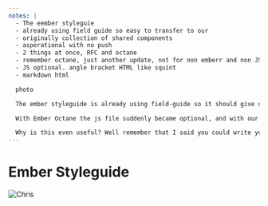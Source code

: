 ```yaml
---
notes: |
  - The eember styleguie
  - already using field guide so easy to transfer to our
  - originally collection of shared components
  - asperational with no push
  - 2 things at once, RFC and octane
  - remember octane, just another update, not for non emberr and non JS
  - JS optional. angle bracket HTML like squint
  - markdown html

  photo

  The ember styleguide is already using field-guide so it should give us a great starting point to copy from. It was originally written many moons ago as collection of comopnents that were common to all of the ember apps that the Ember learning team were in charge of. It then evolved to be a somewhat aspirational declaration of components that we would like to use in our apps, but thre was never a real push to make it the predominatn definition of all styles across the ember “brand”. But then two things happeneed at the same time. We finally got the Ember Website Redesign RFC across the line and Ember Octane was becoming a thing! Do we all remember that? Ember octane was yet anothre upgrade for peoeple that have ebeen using Ember for a Decade but it actually represneteed something subtly different for non-ember or even non-JavaScript devs - a much easier learning curve.

  With Ember Octane the js file suddenly became optional, and with our amazing new angle bracket syntax you could look at an Ember tmeplate and by just squinting a little bit you could see syntax that might feel familiar to designers that have experience with HTML and that are sick of looking at JSX or strange templating systems with special attributes all over the place

  Why is this even useful? Well remember that I said you could write your documentation in Markdown? How many of you knew that html is valid in a Markdown document? Not only can you drop any arbitrary HTML in a markdown file and it will render just fine, If you’re using Field Guide you can even make use of or “almost html” Ember components in your documents
---
```


# Ember Styleguide

![Chris](/images/ember-styleguide.png)
